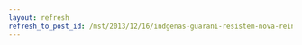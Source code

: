```yaml
---
layout: refresh
refresh_to_post_id: /mst/2013/12/16/indgenas-guarani-resistem-nova-reintegrao-de-posse-no-ms
---
```

